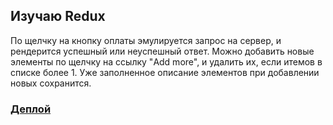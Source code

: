 ## Изучаю Redux

По щелчку на кнопку оплаты эмулируется запрос на сервер, и рендерится успешный или неуспешный ответ. 
Можно добавить новые элементы по щелчку на ссылку "Add more", и удалить их, если итемов в списке более 1. 
Уже заполненное описание элементов при добавлении новых сохранится.

### [Деплой](https://janglz.github.io/redux-form-test/)
